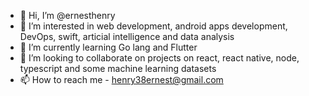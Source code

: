 - 👋 Hi, I’m @ernesthenry
- 👀 I’m interested in web development, android apps development, DevOps, swift, articial intelligence and data analysis
- 🌱 I’m currently learning Go lang and Flutter
- 💞️ I’m looking to collaborate on projects on react, react native, node, typescript and some machine learning datasets
- 📫 How to reach me -  henry38ernest@gmail.com

<!---
ernesthenry/ernesthenry is a ✨ special ✨ repository because its `README.md` (this file) appears on your GitHub profile.
You can click the Preview link to take a look at your changes.
--->
